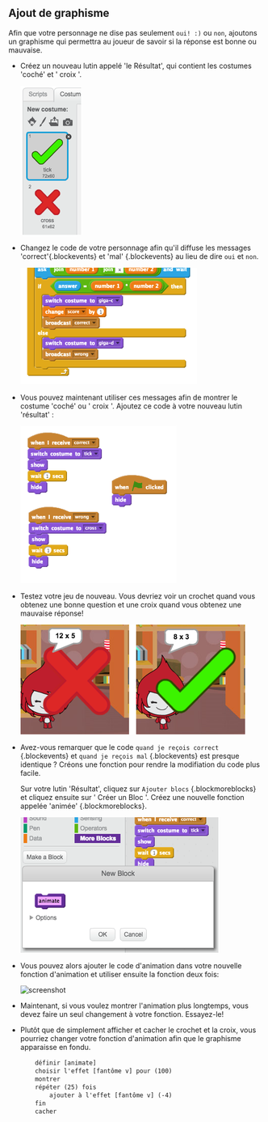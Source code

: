 ## Ajout de graphisme

Afin que votre personnage ne dise pas seulement ` oui! :) ` ou ` non `, ajoutons un graphisme qui permettra au joueur de savoir si la réponse est bonne ou mauvaise.

+ Créez un nouveau lutin appelé 'le Résultat', qui contient les costumes 'coché' et ' croix '.

	![screenshot](images/brain-result.png)

+ Changez le code de votre personnage afin qu'il diffuse les messages 'correct'{.blockevents} et 'mal' {.blockevents} au lieu de dire `oui` et `non`.

	![screenshot](images/brain-broadcast-answer.png)

+ Vous pouvez maintenant utiliser ces messages afin de montrer le costume 'coché' ou ' croix '. Ajoutez ce code à votre nouveau lutin 'résultat' :

	![screenshot](images/brain-show-answer.png)

+ Testez votre jeu de nouveau. Vous devriez voir un crochet quand vous obtenez une bonne question et une croix quand vous obtenez une mauvaise réponse!

	![screenshot](images/brain-test-answer.png)

+ Avez-vous remarquer que le code ` quand je reçois correct ` {.blockevents} et ` quand je reçois mal ` {.blockevents} est presque identique ? Créons une fonction pour rendre la modifiation du code plus facile.

	Sur votre lutin 'Résultat', cliquez sur ` Ajouter blocs ` {.blockmoreblocks} et cliquez ensuite sur ' Créer un Bloc '. Créez une nouvelle fonction appelée 'animée' {.blockmoreblocks}.

	![screenshot](images/brain-animate-function.png)

+ Vous pouvez alors ajouter le code d'animation dans votre nouvelle fonction d'animation et utiliser ensuite la fonction deux fois:


	![screenshot](brain-use-function.png)

+ Maintenant, si vous voulez montrer l'animation plus longtemps, vous devez faire un seul changement à votre fonction. Essayez-le!

+ Plutôt que de simplement afficher et cacher le crochet et la croix, vous pourriez changer votre fonction d'animation afin que le graphisme apparaisse en fondu. 

	```blocks
		définir [animate]
		choisir l'effet [fantôme v] pour (100)
		montrer
		répéter (25) fois
   			ajouter à l'effet [fantôme v] (-4)
		fin
		cacher
	```



